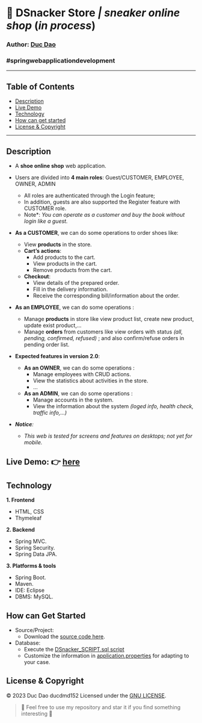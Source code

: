 

# 👟 DSnacker Store *| sneaker online shop* (*in process*)
### Author: **[Duc Dao](https://beacons.ai/ducdmd152)**
### #springwebapplicationdevelopment
--------------------------------------------------
## Table of Contents
- [Description](#description)
- [Live Demo](#live-demo--here)
- [Technology](#technology)
- [How can get started](#how-can-get-started)
- [License & Copyright](#license--copyright)
--------------------------------------------------
## Description

 - A **shoe online shop** web application.
 - Users are divided into **4 main roles**: Guest/CUSTOMER, EMPLOYEE, OWNER, ADMIN
	 - All roles are authenticated through the Login feature;	
	 - In addition, guests are also supported the Register feature with CUSTOMER role.
	 - Note*: *You can operate as a customer and buy the book without login like a guest.*
 - **As a CUSTOMER**, we can do some operations to order shoes like:
    - View **products** in the store.
    - **Cart’s actions**:
        - Add products to the cart.
        - View products in the cart.
        - Remove products from the cart.
    - **Checkout**:
        - View details of the prepared order. 
        - Fill in the delivery information.  
        - Receive the corresponding bill/information about the order.  
 - **As an EMPLOYEE**, we can do some operations :
	-  Manage **products** in store like view product list, create new product, update exist product,...
	-  Manage **orders** from customers like view orders with status *(all, pending, confirmed, refused)* ; and also confirm/refuse orders in pending order list.
 - **Expected features in version 2.0**:
	- **As an OWNER**, we can do some operations :
		 - Manage employees with CRUD actions.
		 - View the statistics about activities in the store.
		 - ...
	 - **As an ADMIN**, we can do some operations :
		 - Manage accounts in the system.
		 - View the information about the system *(loged info, health check, traffic info,...)*
		 

- ***Notice**:*
	- *This web is tested for screens and features on desktops; not yet for mobile.*

## Live Demo: 👉 [here]()

## Technology

**1. Frontend**

- HTML, CSS
- Thymeleaf

**2. Backend**

- Spring MVC.
- Spring Security.
- Spring Data JPA.

**3. Platforms & tools**

- Spring Boot.
- Maven.
- IDE: Eclipse
- DBMS: MySQL.

## How can Get Started

- Source/Project:
    - Download the [source code here](https://github.com/ducdmd152/https://github.com/ducdmd152/dsnackerstore).
- Database:
    - Execute the [DSnacker_SCRIPT.sql script]()
    - Customize the information in [application.properties](https://github.com/ducdmd152/dsnackerstore/blob/main/src/main/resources/application.properties) for adapting to your case.
   

## License & Copyright
&copy; 2023 Duc Dao ducdmd152 Licensed under the [GNU LICENSE](https://github.com/ducdmd152/dsnackerstore/blob/main/LICENSE).

> 🤟 Feel free to use my repository and star it if you find something interesting 🤟
